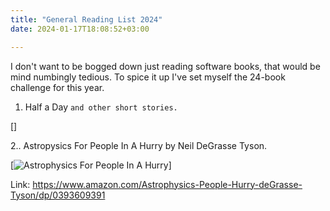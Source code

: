 ```yaml
---
title: "General Reading List 2024"
date: 2024-01-17T18:08:52+03:00

---
```


I don't want to be bogged down just reading software books, that would be mind numbingly tedious.
To spice it up I've set myself the 24-book challenge for this year.

1. Half a Day `and other short stories.`

[[](https://i0.wp.com/moranpublishers.com/wp-content/uploads/2023/08/HalfaDayandOtherStories-3.jpg?fit=250%2C367&ssl=1)]

2.. Astropysics For People In A Hurry by Neil DeGrasse Tyson.

[![Astrophysics For People In A Hurry](https://www.libertybooks.com/image/cache/catalog/9780393609394-640x996.jpg?q6)]

Link: https://www.amazon.com/Astrophysics-People-Hurry-deGrasse-Tyson/dp/0393609391

